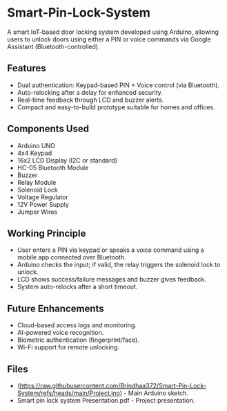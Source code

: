 # Smart-Pin-Lock-System 

A smart IoT-based door locking system developed using Arduino, allowing users to unlock doors using either a PIN or voice commands via Google Assistant (Bluetooth-controlled).

##  Features
- Dual authentication: Keypad-based PIN + Voice control (via Bluetooth).
- Auto-relocking after a delay for enhanced security.
- Real-time feedback through LCD and buzzer alerts.
- Compact and easy-to-build prototype suitable for homes and offices.

## Components Used
- Arduino UNO
- 4x4 Keypad
- 16x2 LCD Display (I2C or standard)
- HC-05 Bluetooth Module
- Buzzer
- Relay Module
- Solenoid Lock
- Voltage Regulator
- 12V Power Supply
- Jumper Wires

##  Working Principle
- User enters a PIN via keypad or speaks a voice command using a mobile app connected over Bluetooth.
- Arduino checks the input; if valid, the relay triggers the solenoid lock to unlock.
- LCD shows success/failure messages and buzzer gives feedback.
- System auto-relocks after a short timeout.

## Future Enhancements
- Cloud-based access logs and monitoring.
- AI-powered voice recognition.
- Biometric authentication (fingerprint/face).
- Wi-Fi support for remote unlocking.

## Files
- (https://raw.githubusercontent.com/Brindhaa372/Smart-Pin-Lock-System/refs/heads/main/Project.ino) - Main Arduino sketch.
- Smart pin lock system Presentation.pdf - Project presentation.



